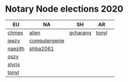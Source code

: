 # Notary Node elections 2020

|   EU	|   NA	|   SH	|   AR	|   	|
|---	|---	|---	|---	|---	|
|   [chmex](chmex/README.md)	|   [alien](alien/README.md)	|   [gcharang](gcharang/README.md)	|   [tonyl](tonyl/README.md)	|   	|
|   [jeezy](jeezy/README.md)	|   [computergenie](computergenie/README.md)	|   	|   	|   	|
|   [naezith](naezith/README.md)	|   [phba2061](phba2061/README.md)	|   	|   	|   	|
|   [oszy](oszy/README.md)    |       |       |       |       |
|   [slyris](slyris/README.md)    |       |       |       |       |
|   [tonyl](tonyl/README.md)    |       |       |       |       |